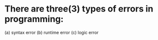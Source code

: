 # There are three(3) types of errors in programming:

(a) syntax error
(b) runtime error
(c) logic error